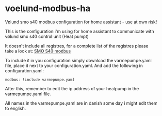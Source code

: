 # voelund-modbus-ha
Vølund smo s40 modbus configuration for home assistant - use at own risk!


This is the configuration i'm using for home assistant to communicate with vølund smo s40 control unit (Heat pumpt)

It doesn't include all registres, for a complete list of the registres please take a look at: 
[SMO S40 modbus](https://www.nibe.eu/download/18.3db69dc1795e0d992c5722/1622634529178/Modbus%20S-series%20EN%20M12676EN-1.pdf)


To include it in you configuration simply download the varmepumpe.yaml file, place it next to your configuration.yaml. And add the following in configuration.yaml:


```
modbus: !include varmepumpe.yaml
```
After this, remember to edit the ip address of your heatpump in the varmepumpe.yaml file.


All names in the varmepumpe.yaml are in danish some day i might edit them to english.
